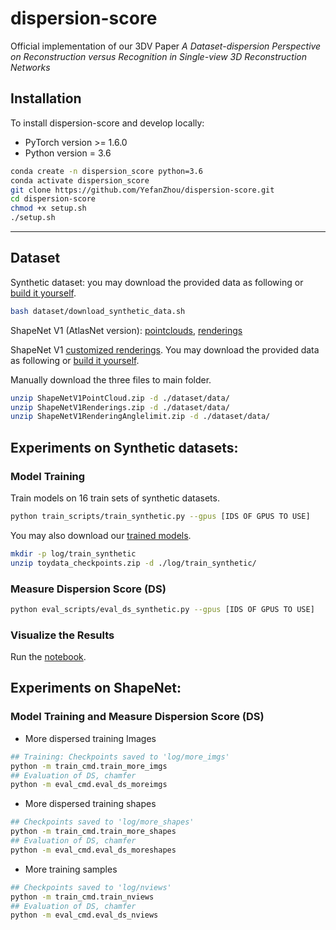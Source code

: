 # dispersion-score



Official implementation of our 3DV Paper *A Dataset-dispersion Perspective on Reconstruction versus Recognition in Single-view 3D Reconstruction Networks* 

## Installation

To install dispersion-score and develop locally:

- PyTorch version >= 1.6.0
- Python version = 3.6

```bash
conda create -n dispersion_score python=3.6
conda activate dispersion_score
git clone https://github.com/YefanZhou/dispersion-score.git
cd dispersion-score
chmod +x setup.sh 
./setup.sh
```

------

## Dataset

Synthetic dataset: you may download the provided data as following or [build it yourself](https://github.com/YefanZhou/dispersion-score/tree/main/dataset/synthetic_data).

```bash
bash dataset/download_synthetic_data.sh
```

ShapeNet V1 (AtlasNet version): [pointclouds](https://drive.google.com/file/d/1MMCYOqSalz77dduKahqDEQKFP9aCvUCy/view?usp=sharing), [renderings](https://drive.google.com/file/d/153nd1oUd5ONnP8AoXaU8IZunskd5LEvB/view?usp=sharing)  

ShapeNet V1 [customized renderings](https://drive.google.com/file/d/1Y2nAktYbeRJ23bhjqZp3c4kh5P8oBYdp/view?usp=sharing). You may download the provided data as following or [build it yourself](https://github.com/YefanZhou/dispersion-score/tree/main/dataset/data).

Manually download the three files to main folder.

```bash
unzip ShapeNetV1PointCloud.zip -d ./dataset/data/
unzip ShapeNetV1Renderings.zip -d ./dataset/data/
unzip ShapeNetV1RenderingAnglelimit.zip -d ./dataset/data/
```

## Experiments on Synthetic datasets:

### Model Training 

Train models on 16 train sets of synthetic datasets.

```bash
python train_scripts/train_synthetic.py --gpus [IDS OF GPUS TO USE]
```

You may also download our [trained models](https://drive.google.com/file/d/1h3mZUMueGfrhPTZo1BoNNYLyPymlpZb7/view?usp=sharing).

```bash
mkdir -p log/train_synthetic
unzip toydata_checkpoints.zip -d ./log/train_synthetic/
```

### Measure Dispersion Score (DS)

```bash
python eval_scripts/eval_ds_synthetic.py --gpus [IDS OF GPUS TO USE]
```

### Visualize the Results

Run the [notebook](https://github.com/YefanZhou/dispersion-score/blob/main/plot_scripts/synthetic_dataset.ipynb).

## Experiments on ShapeNet:

### Model Training and Measure Dispersion Score (DS)

- More dispersed training Images 

```bash
## Training: Checkpoints saved to 'log/more_imgs'
python -m train_cmd.train_more_imgs
## Evaluation of DS, chamfer
python -m eval_cmd.eval_ds_moreimgs
```

- More dispersed training shapes

```bash
## Checkpoints saved to 'log/more_shapes'
python -m train_cmd.train_more_shapes
## Evaluation of DS, chamfer
python -m eval_cmd.eval_ds_moreshapes
```

- More training samples

```bash
## Checkpoints saved to 'log/nviews'
python -m train_cmd.train_nviews
## Evaluation of DS, chamfer
python -m eval_cmd.eval_ds_nviews
```





